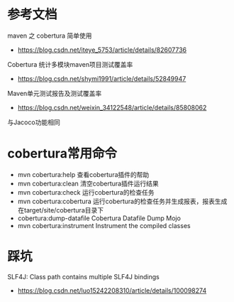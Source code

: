 # 参考文档
maven 之 cobertura 简单使用
- https://blog.csdn.net/iteye_5753/article/details/82607736

Cobertura 统计多模块maven项目测试覆盖率
- https://blog.csdn.net/shymi1991/article/details/52849947

Maven单元测试报告及测试覆盖率
- https://blog.csdn.net/weixin_34122548/article/details/85808062

与Jacoco功能相同

# cobertura常用命令
- mvn cobertura:help          查看cobertura插件的帮助
- mvn cobertura:clean         清空cobertura插件运行结果
- mvn cobertura:check         运行cobertura的检查任务
- mvn cobertura:cobertura     运行cobertura的检查任务并生成报表，报表生成在target/site/cobertura目录下
- cobertura:dump-datafile     Cobertura Datafile Dump Mojo
- mvn cobertura:instrument    Instrument the compiled classes

# 踩坑
SLF4J: Class path contains multiple SLF4J bindings
- https://blog.csdn.net/luo15242208310/article/details/100098274

